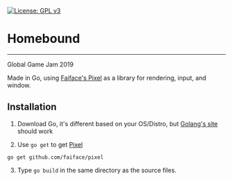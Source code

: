 [![License: GPL v3](https://img.shields.io/badge/License-GPL%20v3-blue.svg)](https://www.gnu.org/licenses/gpl-3.0)

# Homebound
------

Global Game Jam 2019


Made in Go, using [Faiface's Pixel](https://github.com/faiface/pixel) as a library for rendering, input, and window.

## Installation

1) Download Go, it's different based on your OS/Distro, but [Golang's site](http://golang.org/) should work

2) Use `go get` to get [Pixel](https://github.com/faiface/pixel)

```
go get github.com/faiface/pixel
```

3) Type `go build` in the same directory as the source files. 
